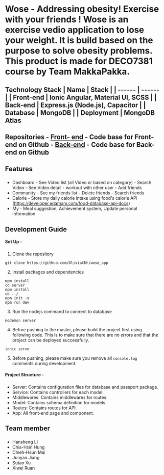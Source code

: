 # Wose - Addressing obesity! Exercise with your friends ! Wose is an exercise vedio application to lose your weight. It is build based on the purpose to solve obesity problems. This product is made for DECO7381 course by Team MakkaPakka.

## Technology Stack | Name | Stack | | ------ | ------ | | Front-end | Ionic Angular, Material UI, SCSS | | Back-end | Express.js (Node.js), Capacitor | | Database | MongoDB | | Deployment | MongoDB Atlas

## Repositories - [Front- end](https://github.com/OliviaChh/wose_app/tree/main/src/app) - Code base for Front-end on Github - [Back-end](https://github.com/OliviaChh/wose_app/tree/main/server) - Code base for Back-end on Github

## Features
### 
* Dashboard - See Video list (all Video or based on category) - Search Video - See Video detail - workout with other user - Add friends
* Community - See my friends list - Delete friends - Search friends
* Calorie - Store my daily calorie intake using food's calorie API (https://developer.edamam.com/food-database-api-docs)
* My - Meal suggestion, Achievement system, Update personal information

## Development Guide
#### Set Up -
###
1. Clone the repository 
```
git clone https://github.com/OliviaChh/wose_app
```
2. Install packages and dependencies
```
npm install
cd server
npm install
cd ../
npm init -y
npm run dev
```
3. Run the nodejs command to connect to database
```
nodemon server
``` 
4. Before pushing to the master, please build the project first using following code. This is to make sure that there are no errors and that the project can be deployed successfully. 
```
ionic serve
```
5. Before pushing, please make sure you remove all `console.log` comments during development. 

#### Project Structure - 
###
* Server: Contains configuration files for database and passport package.
* Service: Contains controllers for each model.
* Middlewares: Contains middlewares for routes.
* Model: Contains schema definition for models.
* Routes: Contains routes for API.
* App: All front-end page and component.


## Team member
###
* Hansheng Li
* Chia-Hsin Hung
* Chieh-Hsun Mai
* Junyao Jiang
* Sutao Xu
* Xiwei Ruan
